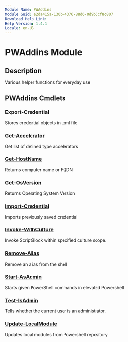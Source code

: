 ```yaml
---
Module Name: PWAddins
Module Guid: e2da415a-130b-4376-88d6-0d9b6cf8c807
Download Help Link: 
Help Version: 1.4.1
Locale: en-US
---
```


# PWAddins Module
## Description
Various helper functions for everyday use

## PWAddins Cmdlets
### [Export-Credential](Export-Credential.md)
Stores credential objects in .xml file

### [Get-Accelerator](Get-Accelerator.md)
Get list of defined type accelerators

### [Get-HostName](Get-HostName.md)
Returns computer name or FQDN

### [Get-OsVersion](Get-OsVersion.md)
Returns Operating System Version

### [Import-Credential](Import-Credential.md)
Imports previously saved credential

### [Invoke-WithCulture](Invoke-WithCulture.md)
Invoke ScriptBlock within specified culture scope.

### [Remove-Alias](Remove-Alias.md)
Remove an alias from the shell

### [Start-AsAdmin](Start-AsAdmin.md)
Starts given PowerShell commands in elevated Powershell

### [Test-IsAdmin](Test-IsAdmin.md)
Tells whether the current user is an administrator.

### [Update-LocalModule](Update-LocalModule.md)
Updates local modules from Powershell repository

